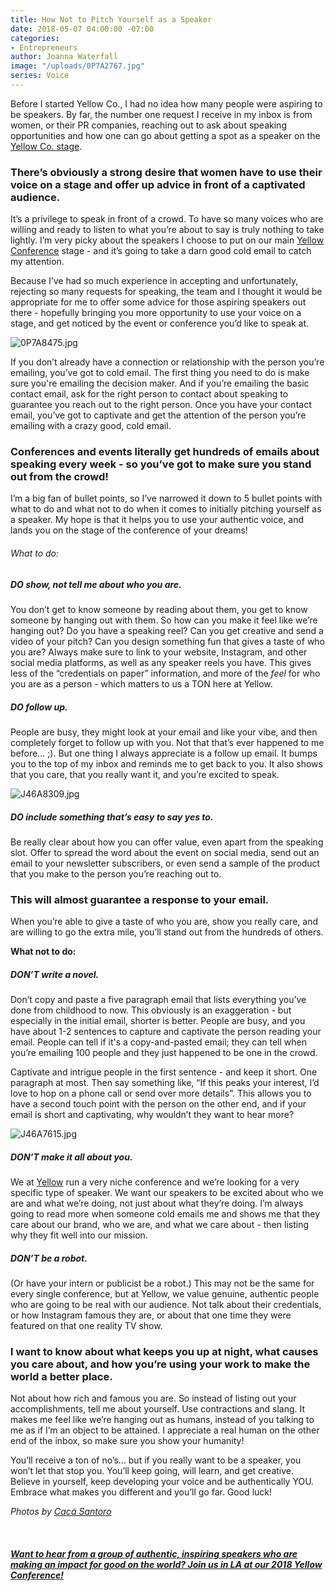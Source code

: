 ```yaml
---
title: How Not to Pitch Yourself as a Speaker
date: 2018-05-07 04:00:00 -07:00
categories:
- Entrepreneurs
author: Joanna Waterfall
image: "/uploads/0P7A2767.jpg"
series: Voice
---
```


Before I started Yellow Co., I had no idea how many people were aspiring to be speakers. By far, the number one request I receive in my inbox is from women, or their PR companies, reaching out to ask about speaking opportunities and how one can go about getting a spot as a speaker on the [Yellow Co. stage](https://yellowco.co/conference/). 

### There’s obviously a strong desire that women have to use their voice on a stage and offer up advice in front of a captivated audience.

It’s a privilege to speak in front of a crowd. To have so many voices who are willing and ready to listen to what you’re about to say is truly nothing to take lightly. I’m very picky about the speakers I choose to put on our main [Yellow Conference](https://yellowco.co/conference/) stage - and it’s going to take a darn good cold email to catch my attention.

Because I’ve had so much experience in accepting and unfortunately, rejecting so many requests for speaking, the team and I thought it would be appropriate for me to offer some advice for those aspiring speakers out there - hopefully bringing you more opportunity to use your voice on a stage, and get noticed by the event or conference you’d like to speak at.  

![0P7A8475.jpg](/uploads/0P7A8475.jpg)

If you don’t already have a connection or relationship with the person you’re emailing, you’ve got to cold email. The first thing you need to do is make sure you're emailing the decision maker. And if you’re emailing the basic contact email, ask for the right person to contact about speaking to guarantee you reach out to the right person. Once you have your contact email, you’ve got to captivate and get the attention of the person you’re emailing with a crazy good, cold email. 

### Conferences and events literally get hundreds of emails about speaking every week - so you’ve got to make sure you stand out from the crowd!

I’m a big fan of bullet points, so I’ve narrowed it down to 5 bullet points with what to do and what not to do when it comes to initially pitching yourself as a speaker. My hope is that it helps you to use your authentic voice, and lands you on the stage of the conference of your dreams!

###### What to do:

##### DO show, not tell me about who you are. 

You don’t get to know someone by reading about them, you get to know someone by hanging out with them. So how can you make it feel like we’re hanging out? Do you have a speaking reel? Can you get creative and send a video of your pitch? Can you design something fun that gives a taste of who you are? Always make sure to link to your website, Instagram, and other social media platforms, as well as any speaker reels you have. This gives less of the “credentials on paper” information, and more of the _feel_ for who you are as a person - which matters to us a TON here at Yellow.

##### DO follow up. 

People are busy, they might look at your email and like your vibe, and then completely forget to follow up with you. Not that that’s ever happened to me before… ;). But one thing I always appreciate is a follow up email. It bumps you to the top of my inbox and reminds me to get back to you. It also shows that you care, that you really want it, and you’re excited to speak. 

![J46A8309.jpg](/uploads/J46A8309.jpg)

##### DO include something that’s easy to say yes to. 

Be really clear about how you can offer value, even apart from the speaking slot. Offer to spread the word about the event on social media, send out an email to your newsletter subscribers, or even send a sample of the product that you make to the person you’re reaching out to. 

### This will almost guarantee a response to your email. 

When you’re able to give a taste of who you are, show you really care, and are willing to go the extra mile, you’ll stand out from the hundreds of others.

**What not to do:**

##### DON’T write a novel. 

Don’t copy and paste a five paragraph email that lists everything you’ve done from childhood to now. This obviously is an exaggeration - but especially in the initial email, shorter is better. People are busy, and you have about 1-2 sentences to capture and captivate the person reading your email. People can tell if it's a copy-and-pasted email; they can tell when you’re emailing 100 people and they just happened to be one in the crowd. 

Captivate and intrigue people in the first sentence - and keep it short. One paragraph at most. Then say something like, “If this peaks your interest, I’d love to hop on a phone call or send over more details”. This allows you to have a second touch point with the person on the other end, and if your email is short and captivating, why wouldn’t they want to hear more?

![J46A7615.jpg](/uploads/J46A7615.jpg)

##### DON'T make it all about you. 

We at [Yellow](https://yellowco.co/conference/) run a very niche conference and we’re looking for a very specific type of speaker. We want our speakers to be excited about who we are and what we’re doing, not just about what they’re doing. I’m always going to read more when someone cold emails me and shows me that they care about our brand, who we are, and what we care about - then listing why they fit well into our mission. 

##### DON’T be a robot. 

(Or have your intern or publicist be a robot.) This may not be the same for every single conference, but at Yellow, we value genuine, authentic people who are going to be real with our audience. Not talk about their credentials, or how Instagram famous they are, or about that one time they were featured on that one reality TV show.

### I want to know about what keeps you up at night, what causes you care about, and how you’re using your work to make the world a better place. 

Not about how rich and famous you are. So instead of listing out your accomplishments, tell me about yourself. Use contractions and slang. It makes me feel like we’re hanging out as humans, instead of you talking to me as if I’m an object to be attained. I appreciate a real human on the other end of the inbox, so make sure you show your humanity!

You’ll receive a ton of no’s... but if you really want to be a speaker, you won’t let that stop you. You’ll keep going, will learn, and get creative. Believe in yourself, keep developing your voice and be authentically YOU. Embrace what makes you different and you’ll go far. Good luck!

_Photos by [Cacá Santoro](http://cacasantoro.com/)_

<br>

##### [Want to hear from a group of authentic, inspiring speakers who are making an impact for good on the world? Join us in LA at our 2018 Yellow Conference!](https://yellowco.co/conference/)